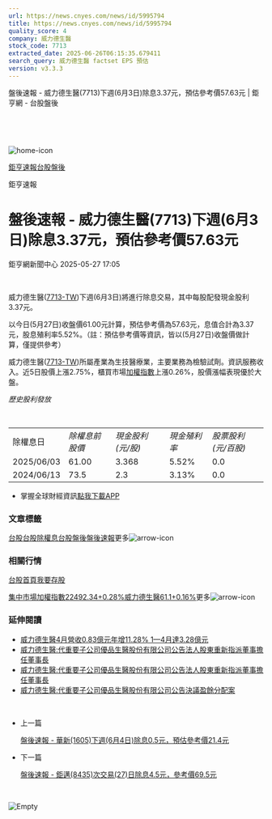 ```yaml
---
url: https://news.cnyes.com/news/id/5995794
title: https://news.cnyes.com/news/id/5995794
quality_score: 4
company: 威力德生醫
stock_code: 7713
extracted_date: 2025-06-26T06:15:35.679411
search_query: 威力德生醫 factset EPS 預估
version: v3.3.3
---
```


盤後速報 - 威力德生醫(7713)下週(6月3日)除息3.37元，預估參考價57.63元 | 鉅亨網 - 台股盤後

‌

‌

![home-icon](/assets/icons/breadCrumb/symbol-icon-home.svg)

[鉅亨速報](/news/cat/anue_live)[台股盤後](/news/cat/tw_afterhours)

鉅亨速報

# 盤後速報 - 威力德生醫(7713)下週(6月3日)除息3.37元，預估參考價57.63元

鉅亨網新聞中心 2025-05-27 17:05

‌

威力德生醫([7713-TW](https://www.cnyes.com/twstock/7713))下週(6月3日)將進行除息交易，其中每股配發現金股利3.37元。

以今日(5月27日)收盤價61.00元計算，預估參考價為57.63元，息值合計為3.37元，股息殖利率5.52%。（註：預估參考價等資訊，皆以(5月27日)收盤價做計算，僅提供參考）

威力德生醫([7713-TW](https://www.cnyes.com/twstock/7713))所屬產業為生技醫療業，主要業務為檢驗試劑。資訊服務收入。近5日股價上漲2.75%，櫃買市場[加權指數](https://invest.cnyes.com/index/TWS/TSE01)上漲0.26%，股價漲幅表現優於大盤。

*歷史股利發放*

‌

|  |  |  |  |  |
| --- | --- | --- | --- | --- |
| 除權息日 | *除權息前股價* | *現金股利 (元/股)* | *現金殖利率* | *股票股利 (元/百股)* |
| 2025/06/03 | 61.00 | 3.368 | 5.52% | 0.0 |
| 2024/06/13 | 73.5 | 2.3 | 3.13% | 0.0 |

* 掌握全球財經資訊[點我下載APP](http://www.cnyes.com/app/?utm_source=mweb&utm_medium=HamMenuBanner&utm_campaign=fixed&utm_content=entr)

### 文章標籤

[台股](https://news.cnyes.com/tag/台股 "台股")[台股除權息](https://news.cnyes.com/tag/台股除權息 "台股除權息")[台股盤後](https://news.cnyes.com/tag/台股盤後 "台股盤後")[盤後速報](https://news.cnyes.com/tag/盤後速報 "盤後速報")更多![arrow-icon](/assets/icons/arrows/arrow-down.svg)

### 相關行情

[台股首頁](https://www.cnyes.com/twstock)[我要存股](https://supr.link/8OHaU)

[集中市場加權指數22492.34+0.28%](https://invest.cnyes.com/index/TWS/TSE01)[威力德生醫61.1+0.16%](https://www.cnyes.com/twstock/7713)更多![arrow-icon](/assets/icons/arrows/arrow-down.svg)

### 延伸閱讀

* [威力德生醫4月營收0.83億元年增11.28% 1—4月達3.28億元](/news/id/5974444)
* [威力德生醫:代重要子公司優品生醫股份有限公司公告法人股東重新指派董事擔任董事長](/news/id/5968474)
* [威力德生醫:代重要子公司優品生醫股份有限公司公告法人股東重新指派董事擔任董事長](/news/id/5968521)
* [威力德生醫:代重要子公司優品生醫股份有限公司公告決議盈餘分配案](/news/id/5968473)

‌

* 上一篇

  [盤後速報 - 華新(1605)下週(6月4日)除息0.5元，預估參考價21.4元](/news/id/5997927)
* 下一篇

  [盤後速報 - 鉅邁(8435)次交易(27)日除息4.5元，參考價69.5元](/news/id/5994062)

‌

![Empty](/assets/icons/skeleton/empty-image.svg)

‌